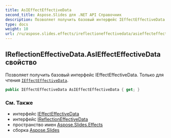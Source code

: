 ```yaml
---
title: AsIEffectEffectiveData
second_title: Aspose.Slides для .NET API Справочник
description: Позволяет получить базовый интерфейс IEffectEffectiveData. Только для чтения IEffectEffectiveDataaspose.slides.effects/ieffecteffectivedata.
type: docs
weight: 10
url: /ru/aspose.slides.effects/ireflectioneffectivedata/asieffecteffectivedata/
---
```


## IReflectionEffectiveData.AsIEffectEffectiveData свойство

Позволяет получить базовый интерфейс IEffectEffectiveData. Только для чтения [`IEffectEffectiveData`](../../ieffecteffectivedata).

```csharp
public IEffectEffectiveData AsIEffectEffectiveData { get; }
```

### См. Также

* интерфейс [IEffectEffectiveData](../../ieffecteffectivedata)
* интерфейс [IReflectionEffectiveData](../../ireflectioneffectivedata)
* пространство имен [Aspose.Slides.Effects](../../ireflectioneffectivedata)
* сборка [Aspose.Slides](../../../)

<!-- DO NOT EDIT: сгенерировано xmldocmd для Aspose.Slides.dll -->